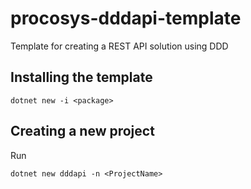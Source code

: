 # procosys-dddapi-template
Template for creating a REST API solution using DDD
## Installing the template
```console
dotnet new -i <package>
```
## Creating a new project
Run
```console
dotnet new dddapi -n <ProjectName>
```
